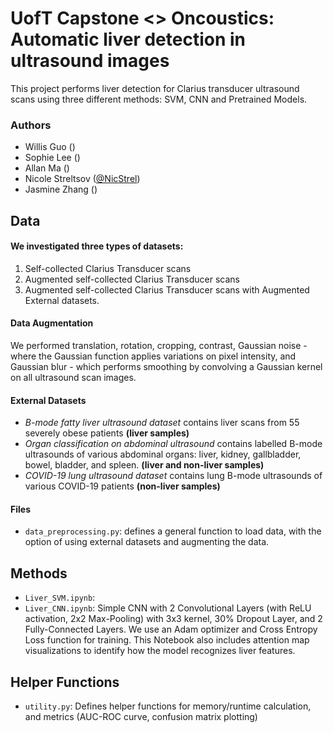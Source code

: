 # UofT Capstone &lt;> Oncoustics: Automatic liver detection in ultrasound images

This project performs liver detection for Clarius transducer ultrasound scans using three different methods: SVM, CNN and Pretrained Models. 

### Authors
- Willis Guo ()
- Sophie Lee ()
- Allan Ma ()
- Nicole Streltsov ([@NicStrel](https://github.com/NicoleStrel])) 
- Jasmine Zhang ()

## Data

#### We investigated three types of datasets: 
1. Self-collected Clarius Transducer scans
2. Augmented self-collected Clarius Transducer scans
3. Augmented self-collected Clarius Transducer scans with Augmented External datasets.
   
#### Data Augmentation

We performed translation, rotation, cropping, contrast, Gaussian noise - where the Gaussian function applies variations on pixel intensity, and Gaussian blur - which performs smoothing by convolving a Gaussian kernel on all ultrasound scan images. 

#### External Datasets 

- *B-mode fatty liver ultrasound dataset* contains liver scans from 55 severely obese patients **(liver samples)**
- *Organ classification on abdominal ultrasound* contains labelled B-mode ultrasounds of various abdominal organs: liver, kidney, gallbladder, bowel, bladder, and spleen. **(liver and non-liver samples)**
- *COVID-19 lung ultrasound dataset* contains lung B-mode ultrasounds of various COVID-19 patients **(non-liver samples)**

#### Files

- `data_preprocessing.py`: defines a general function to load data, with the option of using external datasets and augmenting the data.  

## Methods

- `Liver_SVM.ipynb`: 
- `Liver_CNN.ipynb`: Simple CNN with 2 Convolutional Layers (with ReLU activation, 2x2 Max-Pooling) with 3x3 kernel, 30% Dropout Layer, and 2 Fully-Connected Layers. We use an Adam optimizer and Cross Entropy Loss function for training. This Notebook also includes attention map visualizations to identify how the model recognizes liver features. 

## Helper Functions

- `utility.py`: Defines helper functions for memory/runtime calculation, and metrics (AUC-ROC curve, confusion matrix plotting)

  






